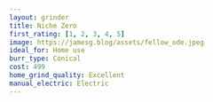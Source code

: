 ```yaml
---
layout: grinder
title: Niche Zero
first_rating: [1, 2, 3, 4, 5]
image: https://jamesg.blog/assets/fellow_ode.jpeg
ideal_for: Home use
burr_type: Conical
cost: 499
home_grind_quality: Excellent
manual_electric: Electric
---
```

